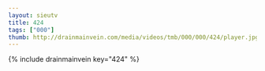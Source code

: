 ```yaml
--- 
layout: sieutv
title: 424
tags: ["000"]
thumb: http://drainmainvein.com/media/videos/tmb/000/000/424/player.jpg
---
```

{% include drainmainvein key="424" %} 
